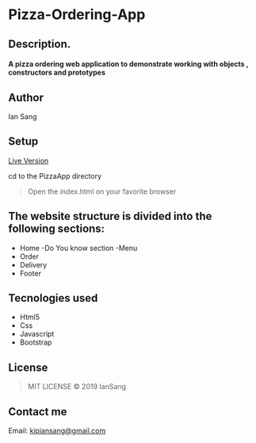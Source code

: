 # Pizza-Ordering-App
## <b>Description.</b>
#### A pizza ordering web application to demonstrate working with objects , constructors and prototypes

## <b>Author</b>
Ian Sang


## <b>Setup</b>

 [Live Version]( https://iansang.github.io/Pizza-Ordering-App/) 

 cd to the PizzaApp directory

 >Open the index.html on your favorite browser
 ## The website structure is divided into the following sections:
- Home
-Do You know section 
-Menu
- Order
- Delivery 
- Footer
 ## <b>Tecnologies used</b>
  * Html5
  * Css
  * Javascript
  * Bootstrap

## License
> MIT LICENSE  © 2019 IanSang
## Contact me 
Email: kipiansang@gmail.com
